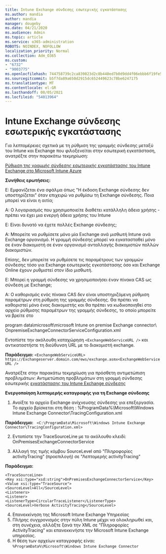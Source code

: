 ```yaml
---
title: Intune Exchange σύνδεσης εσωτερικής εγκατάστασης
ms.author: mandia
author: mandia
manager: dougeby
ms.date: 04/21/2020
ms.audience: Admin
ms.topic: article
ms.service: o365-administration
ROBOTS: NOINDEX, NOFOLLOW
localization_priority: Normal
ms.collection: Adm_O365
ms.custom:
- "6732"
- "9003775"
ms.openlocfilehash: 744758739c2ca839823d2c8b440ed7b0d9dd4f06ebbb6f19fe52041a6710c4b4
ms.sourcegitcommit: b5f7da89a650d2915dc652449623c78be6247175
ms.translationtype: MT
ms.contentlocale: el-GR
ms.lasthandoff: 08/05/2021
ms.locfileid: "54013964"
---
```

# <a name="intune-exchange-on-premise-connector"></a>Intune Exchange σύνδεσης εσωτερικής εγκατάστασης

Για λεπτομέρειες σχετικά με τη ρύθμιση της γραμμής σύνδεσης μεταξύ του Intune και Exchange που φιλοξενείται στην εσωτερική εγκατάσταση, ανατρέξτε στην παρακάτω τεκμηρίωση:

[Ρύθμιση της γραμμής σύνδεσης εσωτερικής εγκατάστασης του Intune Exchange στο Microsoft Intune Azure](https://docs.microsoft.com/intune/exchange-connector-install)

**Συνήθεις ερωτήσεις:**

Ε: Εμφανίζεται ένα σφάλμα όπως "Η έκδοση Exchange σύνδεσης δεν υποστηρίζεται" όταν επιχειρώ να ρυθμίσω τη Exchange σύνδεσης. Ποια μπορεί να είναι η αιτία;

Α: Ο λογαριασμός που χρησιμοποιείτε διαθέτει κατάλληλη άδεια χρήσης - πρέπει να έχει μια ενεργή άδεια χρήσης του Intune

Ε: Είναι δυνατό να έχετε πολλές Exchange σύνδεσης;

Α: Μπορείτε να ρυθμίσετε μόνο μία Exchange ανά μισθωτή Intune ανά Exchange οργανισμό. Η γραμμή σύνδεσης μπορεί να εγκατασταθεί μόνο σε έναν διακομιστή σε έναν οργανισμό ανταλλαγής διακομιστών πολλών διακομιστών.

Επίσης, δεν μπορείτε να ρυθμίσετε τις παραμέτρους των γραμμών σύνδεσης τόσο για Exchange εσωτερικής εγκατάστασης όσο και Exchange Online έχουν ρυθμιστεί στον ίδιο μισθωτή.

Ε: Μπορεί η γραμμή σύνδεσης να χρησιμοποιήσει έναν πίνακα CAS ως σύνδεση με Exchange;

Α: Ο καθορισμός ενός πίνακα CAS δεν είναι υποστηριζόμενη ρύθμιση παραμέτρων στη ρύθμιση της γραμμής σύνδεσης. Θα πρέπει να καθοριστεί μόνο ένας διακομιστής και θα πρέπει να κωδικοποιηθεί στο αρχείο ρύθμισης παραμέτρων της γραμμής σύνδεσης, το οποίο μπορείτε να βρείτε στο

program data\microsoft\microsoft Intune on premise Exchange connector\ OnpremiseExchangeConnectorServiceConfiguration.xml

Εντοπίστε την ακόλουθη καταχώρηση ```<ExchangeWebServiceURL />``` και αντικαταστήστε τη διεύθυνση URL με το διακομιστή exchange.

**Παράδειγμα:**
```<ExchangeWebServiceURL> https://Exchangeserver.domain.com/ews/exchange.asmx<ExchangeWebServiceURL />```

Ανατρέξτε στην παρακάτω τεκμηρίωση για πρόσθετη αντιμετώπιση προβλημάτων: Αντιμετώπιση προβλημάτων στη γραμμή σύνδεσης εσωτερικής [εγκατάστασης του Intune Exchange σύνδεσης](https://support.microsoft.com/help/4471887/troubleshooting-exchange-connector-in-microsoft-intune)

**Ενεργοποίηση λεπτομερής καταγραφής για τη Exchange σύνδεσης**

1. Ανοίξτε το αρχείο Exchange ανίχνευσης σύνδεσης για επεξεργασία.  
Το αρχείο βρίσκεται στη θέση : %ProgramData%\Microsoft\Windows Intune Exchange Connector\TracingConfiguration.xml  

**Παράδειγμα:**
``` <C:\ProgramData\Microsoft\Windows Intune Exchange Connector\TracingConfiguration.xml>```
  
2. Εντοπίστε την TraceSourceLine με το ακόλουθο κλειδί: OnPremisesExchangeConnectorService  
  
3. Αλλαγή της τιμής κόμβου SourceLevel από "Πληροφορίες activityTracing" (προεπιλογή) σε "Λεπτομερής activityTracing"  

**Παράδειγμα:**
```
<TraceSourceLine>  
<Key xsi:type="xsd:string">OnPremisesExchangeConnectorService</Key>  
<Value xsi:type="TraceSource">  
<SourceLevel>All</SourceLevel>  
<Listeners>  
<Listener>  
<ListenerType>CircularTraceListener</ListenerType>
<SourceLevel>Verbose ActivityTracing</SourceLevel>
```
4. Επανεκκίνηση της Microsoft Intune Exchange Υπηρεσίας  
5. Πλήρης συγχρονισμός στην πύλη Intune μέχρι να ολοκληρωθεί και, στη συνέχεια, αλλάξτε ξανά την XML σε "Πληροφορίες ActivityTracing" και επανεκκινήστε την Microsoft Intune Exchange υπηρεσίας.  
6. Η θέση των αρχείων καταγραφής είναι: `%ProgramData%\Microsoft\Windows Intune Exchange Connector`